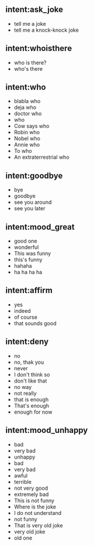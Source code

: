 ## intent:ask_joke
- tell me a joke
- tell me a knock-knock joke

## intent:whoisthere
- who is there?
- who's there

## intent:who
- blabla who
- deja who
- doctor who
- who
- Cow says who
- Robin who
- Nobel who
- Annie who
- To who
- An extraterrestrial who

<!-- ## intent:greet
- hey
- hello
- hi
- good morning
- good evening
- hey there -->

## intent:goodbye
- bye
- goodbye
- see you around
- see you later

## intent:mood_great
- good one
- wonderful
- This was funny
- this's funny
- hahaha
- ha ha ha ha

## intent:affirm
- yes
- indeed
- of course
- that sounds good

## intent:deny
- no
- no, thak you
- never
- I don't think so
- don't like that
- no way
- not really
- that is enough
- That's enough
- enough for now

## intent:mood_unhappy
- bad
- very bad
- unhappy
- bad
- very bad
- awful
- terrible
- not very good
- extremely bad
- This is not funny
- Where is the joke
- I do not understand
- not funny
- That is very old joke
- very old joke
- old one